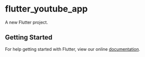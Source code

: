 # flutter_youtube_app

A new Flutter project.

## Getting Started

For help getting started with Flutter, view our online
[documentation](https://flutter.io/).

